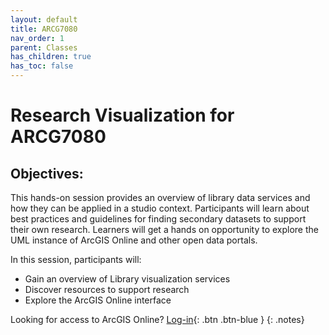 ```yaml
---
layout: default
title: ARCG7080
nav_order: 1
parent: Classes
has_children: true
has_toc: false
---
```

# Research Visualization for ARCG7080

## Objectives:

This hands-on session provides an overview of library data services and how they can be applied in a studio context. Participants will learn about best practices and guidelines for finding secondary datasets to support their own research. Learners will get a hands on opportunity to explore the UML instance of ArcGIS Online and other open data portals.  

In this session, participants will:  
- Gain an overview of Library visualization services  
- Discover resources to support research   
- Explore the ArcGIS Online interface  


Looking for access to ArcGIS Online? [Log-in](https://univmb.maps.arcgis.com/){: .btn .btn-blue }
{: .notes}  
